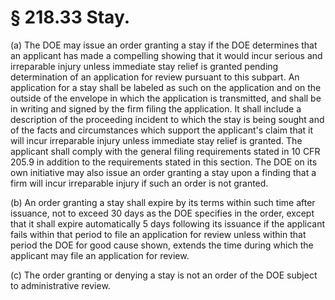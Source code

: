 # § 218.33   Stay.

(a) The DOE may issue an order granting a stay if the DOE determines that an applicant has made a compelling showing that it would incur serious and irreparable injury unless immediate stay relief is granted pending determination of an application for review pursuant to this subpart. An application for a stay shall be labeled as such on the application and on the outside of the envelope in which the application is transmitted, and shall be in writing and signed by the firm filing the application. It shall include a description of the proceeding incident to which the stay is being sought and of the facts and circumstances which support the applicant's claim that it will incur irreparable injury unless immediate stay relief is granted. The applicant shall comply with the general filing requirements stated in 10 CFR 205.9 in addition to the requirements stated in this section. The DOE on its own initiative may also issue an order granting a stay upon a finding that a firm will incur irreparable injury if such an order is not granted. 


(b) An order granting a stay shall expire by its terms within such time after issuance, not to exceed 30 days as the DOE specifies in the order, except that it shall expire automatically 5 days following its issuance if the applicant fails within that period to file an application for review unless within that period the DOE for good cause shown, extends the time during which the applicant may file an application for review. 


(c) The order granting or denying a stay is not an order of the DOE subject to administrative review.




